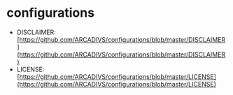 # configurations
* DISCLAIMER: [https://github.com/ARCADIVS/configurations/blob/master/DISCLAIMER](https://github.com/ARCADIVS/configurations/blob/master/DISCLAIMER)
* LICENSE: [https://github.com/ARCADIVS/configurations/blob/master/LICENSE](https://github.com/ARCADIVS/configurations/blob/master/LICENSE)
